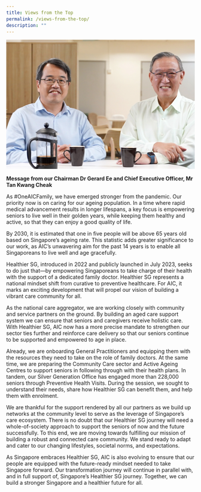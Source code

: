 ```yaml
---
title: Views from the Top
permalink: /views-from-the-top/
description: ""
---
```

![](/images/views-from-the-top.png)

**Message from our Chairman
Dr Gerard Ee and Chief Executive Officer, Mr Tan Kwang Cheak**

As #OneAICFamily, we have emerged stronger from the pandemic. Our priority now is on caring for our ageing population. In a time where rapid medical advancement results in longer lifespans, a key focus is empowering seniors to live well in their golden years, while keeping them healthy and active, so that they can enjoy a good quality of life.

By 2030, it is estimated that one in five people will be above 65 years old based on Singapore’s ageing rate. This statistic adds greater significance to our work, as AIC’s unwavering aim for the past 14 years is to enable all Singaporeans to live well and age gracefully.

Healthier SG, introduced in 2022 and publicly launched in July 2023, seeks to do just that—by empowering Singaporeans to take charge of their health with the support of a dedicated family doctor. Healthier SG represents a national mindset shift from curative to preventive healthcare. For AIC, it marks an exciting development that will propel our vision of building a vibrant care community for all.

As the national care aggregator, we are working closely with community and service partners on the ground. By building an aged care support system we can ensure that seniors and caregivers receive holistic care. With Healthier SG, AIC now has a more precise mandate to strengthen our sector ties further and reinforce care delivery so that our seniors continue to be supported and empowered to age in place.

Already, we are onboarding General Practitioners and equipping them with the resources they need to take on the role of family doctors. At the same time, we are preparing the Community Care sector and Active Ageing Centres to support seniors in following through with their health plans. In tandem, our Silver Generation Office has engaged more than 228,000 seniors through Preventive Health Visits. During the session, we sought to understand their needs, share how Healthier SG can benefit them, and help them with enrolment.

We are thankful for the support rendered by all our partners as we build up networks at the community level to serve as the leverage of Singapore’s care ecosystem. There is no doubt that our Healthier SG journey will need a whole-of-society approach to support the seniors of now and the future successfully. To this end, we are moving towards fulfilling our mission of building a robust and connected care community. We stand ready to adapt and cater to our changing lifestyles, societal norms, and expectations.

As Singapore embraces Healthier SG, AIC is also evolving to ensure that our people are equipped with the future-ready mindset needed to take Singapore forward. Our transformation journey will continue in parallel with, and in full support of, Singapore’s Healthier SG journey. Together, we can build a stronger Singapore and a healthier future for all.